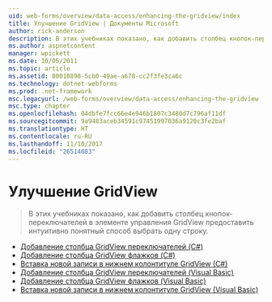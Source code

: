 ```yaml
---
uid: web-forms/overview/data-access/enhancing-the-gridview/index
title: Улучшение GridView | Документы Microsoft
author: rick-anderson
description: В этих учебниках показано, как добавить столбец кнопок-переключателей в элементе управления GridView предоставить интуитивно понятный способ выбрать одну строку.
ms.author: aspnetcontent
manager: wpickett
ms.date: 10/05/2011
ms.topic: article
ms.assetid: 80010898-5cb0-49ae-a678-cc2f3fe3ca6c
ms.technology: dotnet-webforms
ms.prod: .net-framework
msc.legacyurl: /web-forms/overview/data-access/enhancing-the-gridview
msc.type: chapter
ms.openlocfilehash: 04dbfe7fcc66e4e946b1807c3480d7c796af11df
ms.sourcegitcommit: 9a9483aceb34591c97451997036a9120c3fe2baf
ms.translationtype: HT
ms.contentlocale: ru-RU
ms.lasthandoff: 11/10/2017
ms.locfileid: "26514083"
---
```

<a name="enhancing-the-gridview"></a>Улучшение GridView
====================
> В этих учебниках показано, как добавить столбец кнопок-переключателей в элементе управления GridView предоставить интуитивно понятный способ выбрать одну строку.


- [Добавление столбца GridView переключателей (C#)](adding-a-gridview-column-of-radio-buttons-cs.md)
- [Добавление столбца GridView флажков (C#)](adding-a-gridview-column-of-checkboxes-cs.md)
- [Вставка новой записи в нижнем колонтитуле GridView (C#)](inserting-a-new-record-from-the-gridview-s-footer-cs.md)
- [Добавление столбца GridView переключателей (Visual Basic)](adding-a-gridview-column-of-radio-buttons-vb.md)
- [Добавление столбца GridView флажков (Visual Basic)](adding-a-gridview-column-of-checkboxes-vb.md)
- [Вставка новой записи в нижнем колонтитуле GridView (Visual Basic)](inserting-a-new-record-from-the-gridview-s-footer-vb.md)
